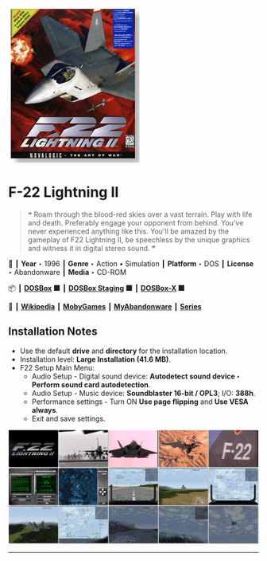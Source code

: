 ![](Thumbnail.png "application-thumbnail")

# F-22 Lightning II

> ❝ Roam through the blood-red skies over a vast terrain. Play with life and death. Preferably engage your opponent from behind. You've never experienced anything like this. You'll be amazed by the gameplay of F22 Lightning II, be speechless by the unique graphics and witness it in digital stereo sound. ❞
>

📌 ┃ **Year** ‣ 1996 ┃ **Genre** ‣ Action • Simulation ┃ **Platform** ‣ DOS ┃ **License** ‣ Abandonware ┃ **Media** ‣ CD-ROM 

📦 ┃ **[DOSBox](https://www.dosbox.com/) 🟩** ┃ **[DOSBox Staging](https://dosbox-staging.github.io/) 🟩** ┃ **[DOSBox-X](https://dosbox-x.com/) 🟩** 

📎 ┃ **[Wikipedia](https://en.wikipedia.org/wiki/F-22_Lightning_II)** ┃ **[MobyGames](https://www.mobygames.com/game/2576/f-22-lightning-ii/)** ┃ **[MyAbandonware](https://www.myabandonware.com/game/f-22-lightning-ii-a50)** ┃ **[Series](https://en.wikipedia.org/wiki/F-22_(series))** 

## Installation Notes
- Use the default **drive** and **directory** for the installation location.
- Installation level: **Large Installation (41.6 MB)**.
- F22 Setup Main Menu:
  - Audio Setup - Digital sound device: **Autodetect sound device ‣ Perform sound card autodetection**.
  - Audio Setup - Music device: **Soundblaster 16-bit / OPL3**; I/O: **388h**.
  - Performance settings - Turn ON **Use page flipping** and **Use VESA always**.
  - Exit and save settings.

![](Montage.png "F-22 Lightning II")

---

